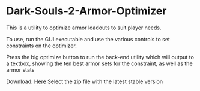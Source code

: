 # Dark-Souls-2-Armor-Optimizer
This is a utility to optimize armor loadouts to suit player needs.

To use, run the GUI executable and use the various controls to set constraints on the optimizer.

Press the big optimize button to run the back-end utility which will output to a textbox, 
showing the ten best armor sets for the constraint, as well as the armor stats

Download: [Here](https://github.com/misterperson/Dark-Souls-2-Armor-Optimizer/releases)
Select the zip file with the latest stable version
